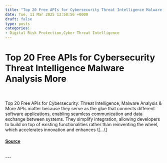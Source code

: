 ```yaml
---
title: "Top 20 Free APIs for Cybersecurity Threat Intelligence Malware Analysis More"
date: Tue, 11 Mar 2025 13:58:56 +0000
draft: false
type: posts
categories: 
- Digital Risk Protection,Cyber Threat Intelligence
---
```

# Top 20 Free APIs for Cybersecurity Threat Intelligence Malware Analysis More

<br/>

<br/>
Top 20 Free APIs for Cybersecurity: Threat Intelligence, Malware Analysis & More APIs matter because they serve as the glue that connects different software applications, enabling seamless communication and data exchange between systems. They simplify integration, allowing developers to build on top of existing functionalities rather than reinventing the wheel, which accelerates innovation and enhances \[…\]

#### [Source](https://socradar.io/top-20-free-apis-for-cybersecurity/)

<br/>
---
